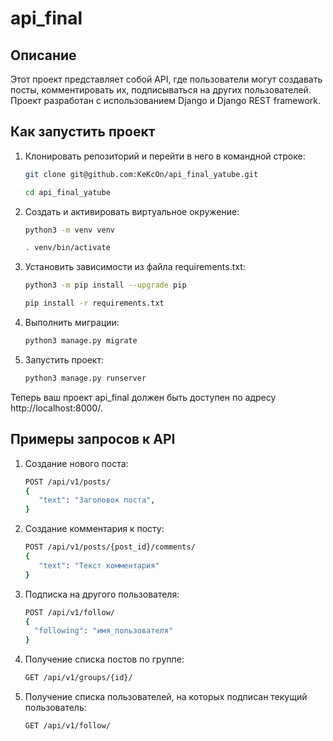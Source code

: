 # api_final

## Описание

Этот проект представляет собой API, где пользователи могут создавать посты,
комментировать их, подписываться на других пользователей. Проект разработан с
использованием Django и Django REST framework.

## Как запустить проект

1. Клонировать репозиторий и перейти в него в командной строке:

    ```bash
    git clone git@github.com:KeKcOn/api_final_yatube.git
    ```

    ```bash
    cd api_final_yatube
    ```
2. Создать и активировать виртуальное окружение:

    ```bash
    python3 -m venv venv
    ```
    ```bash
    . venv/bin/activate
    ```
3. Установить зависимости из файла requirements.txt:

    ```bash
    python3 -m pip install --upgrade pip
    ```
    ```bash
    pip install -r requirements.txt
    ```
4. Выполнить миграции:

   ```bash
   python3 manage.py migrate
   ```
6. Запустить проект:

   ```bash
   python3 manage.py runserver
   ```

Теперь ваш проект api_final должен быть доступен по
адресу http://localhost:8000/.

## Примеры запросов к API

1. Создание нового поста:

   ```bash
   POST /api/v1/posts/
   {
      "text": "Заголовок поста",
   }
   ```
2. Создание комментария к посту:

   ```bash
   POST /api/v1/posts/{post_id}/comments/
   {
      "text": "Текст комментария"
   }
   ```
3. Подписка на другого пользователя:

    ```bash
   POST /api/v1/follow/
   {
      "following": "имя_пользователя"
   }
    ```
4. Получение списка постов по группе:
   
   ```bash
   GET /api/v1/groups/{id}/
   ```
5. Получение списка пользователей, на которых подписан текущий пользователь:

   ```bash
   GET /api/v1/follow/
   ```